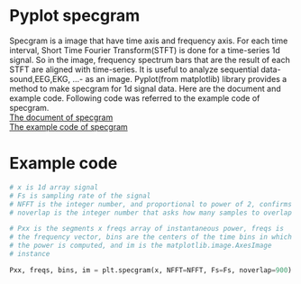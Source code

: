 # Pyplot specgram
  Specgram is a image that have time axis and frequency axis. For each time interval, Short Time Fourier Transform(STFT) is done for a time-series 1d signal. So in the image, frequency spectrum bars that are the result of each STFT are aligned with time-series. It is useful to analyze sequential data-sound,EEG,EKG, ...- as an image.
  Pyplot(from matplotlib) library provides a method to make specgram for 1d signal data. Here are the document and example code.
Following code was referred to the example code of specgram.
<br>[The document of specgram](https://matplotlib.org/devdocs/api/_as_gen/matplotlib.pyplot.specgram.html)
<br>[The example code of specgram](https://matplotlib.org/examples/pylab_examples/specgram_demo.html)
# Example code
```python
# x is 1d array signal
# Fs is sampling rate of the signal
# NFFT is the integer number, and proportional to power of 2, confirms the size of FFT or STFT.
# noverlap is the integer number that asks how many samples to overlap in doing next FFT.

# Pxx is the segments x freqs array of instantaneous power, freqs is
# the frequency vector, bins are the centers of the time bins in which
# the power is computed, and im is the matplotlib.image.AxesImage
# instance

Pxx, freqs, bins, im = plt.specgram(x, NFFT=NFFT, Fs=Fs, noverlap=900)
```
